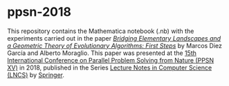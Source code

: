 # ppsn-2018

This repository contains the Mathematica notebook (.nb) with the experiments carried out in the paper
[*Bridging Elementary Landscapes and a Geometric Theory of Evolutionary Algorithms: First Steps*](https://link.springer.com/chapter/10.1007/978-3-319-99259-4_16) by Marcos Diez García
and Alberto Moraglio. This paper was presented at the [15th International
Conference on Parallel Problem Solving from Nature (PPSN XV)](http://ppsn2018.dei.uc.pt/) in 2018, published in the Series
[Lecture Notes in Computer Science (LNCS)](https://www.springer.com/gp/computer-science/lncs) by [Springer](https://www.springer.com/gb).
